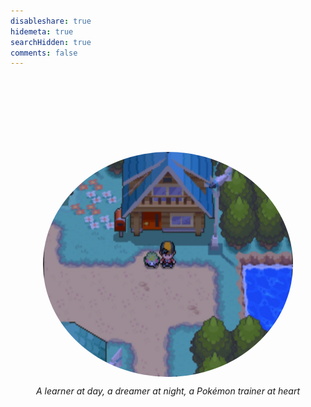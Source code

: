 ```yaml
---
disableshare: true
hidemeta: true
searchHidden: true
comments: false
---
```

<style>
    .about-me {
		padding: 20px 0;
		text-align: center;
    }
	#joker {
		border-radius: 50%;
		display: block;
		margin-left: auto;
		margin-right: auto;
		margin-top: 100px;
    }
</style>

<div class="about-me">
	<img id='joker' src="/images/others/shaymin.jpg" alt="Avatar" style="width:400px; height: 360px">
	<p><i>A learner at day, a dreamer at night, a Pokémon trainer at heart</i><p>
</div>



